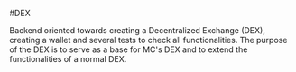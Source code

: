 #DEX

Backend oriented towards creating a Decentralized Exchange (DEX), creating a wallet and several tests to check all functionalities. The purpose of the DEX is to serve as a base for MC's DEX and to extend the functionalities of a normal DEX.
